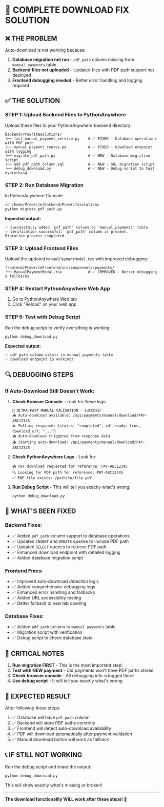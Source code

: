 # 🚀 COMPLETE DOWNLOAD FIX SOLUTION

## ❌ **THE PROBLEM**
Auto-download is not working because:
1. **Database migration not run** - `pdf_path` column missing from `manual_payments` table
2. **Backend files not uploaded** - Updated files with PDF path support not deployed
3. **Frontend debugging needed** - Better error handling and logging required

## ✅ **THE SOLUTION**

### **STEP 1: Upload Backend Files to PythonAnywhere**

Upload these files to your PythonAnywhere backend directory:

```
backend/Prowritesolutions/
├── fast_manual_payment_service.py    # ✅ FIXED - Database operations with PDF path
├── manual_payment_routes.py          # ✅ FIXED - Download endpoint with logging  
├── migrate_pdf_path.py               # ✅ NEW - Database migration script
├── add_pdf_path_column.sql           # ✅ NEW - SQL migration script
└── debug_download.py                 # ✅ NEW - Debug script to test everything
```

### **STEP 2: Run Database Migration**

In PythonAnywhere Console:
```bash
cd /home/Prowrite/backend/Prowritesolutions
python migrate_pdf_path.py
```

**Expected output:**
```
✅ Successfully added 'pdf_path' column to 'manual_payments' table.
✅ Verification successful: 'pdf_path' column is present.
Migration process completed.
```

### **STEP 3: Upload Frontend Files**

Upload the updated `ManualPaymentModal.tsx` with improved debugging:
```
frontend/ProwriteFrontend/src/components/payments/
└── ManualPaymentModal.tsx            # ✅ IMPROVED - Better debugging & fallbacks
```

### **STEP 4: Restart PythonAnywhere Web App**

1. Go to PythonAnywhere Web tab
2. Click "Reload" on your web app

### **STEP 5: Test with Debug Script**

Run the debug script to verify everything is working:
```bash
python debug_download.py
```

**Expected output:**
```
✅ pdf_path column exists in manual_payments table
✅ Download endpoint is working!
```

## 🔍 **DEBUGGING STEPS**

### **If Auto-Download Still Doesn't Work:**

1. **Check Browser Console** - Look for these logs:
   ```
   🚀 ULTRA-FAST MANUAL VALIDATION - SUCCESS!
   📥 Auto-download available: /api/payments/manual/download/PAY-ABC12345
   📊 Polling response: {status: "completed", pdf_ready: true, download_url: "..."}
   📥 Auto-download triggered from response data
   📥 Starting auto-download: /api/payments/manual/download/PAY-ABC12345
   ```

2. **Check PythonAnywhere Logs** - Look for:
   ```
   📥 PDF download requested for reference: PAY-ABC12345
   🔍 Looking for PDF path for reference: PAY-ABC12345
   ✅ PDF file exists: /path/to/file.pdf
   ```

3. **Run Debug Script** - This will tell you exactly what's wrong:
   ```bash
   python debug_download.py
   ```

## 🎯 **WHAT'S BEEN FIXED**

### **Backend Fixes:**
- ✅ Added `pdf_path` column support to database operations
- ✅ Updated `INSERT` and `UPDATE` queries to include PDF path
- ✅ Updated `SELECT` queries to retrieve PDF path
- ✅ Enhanced download endpoint with detailed logging
- ✅ Added database migration script

### **Frontend Fixes:**
- ✅ Improved auto-download detection logic
- ✅ Added comprehensive debugging logs
- ✅ Enhanced error handling and fallbacks
- ✅ Added URL accessibility testing
- ✅ Better fallback to new tab opening

### **Database Fixes:**
- ✅ Added `pdf_path` column to `manual_payments` table
- ✅ Migration script with verification
- ✅ Debug script to check database state

## 🚨 **CRITICAL NOTES**

1. **Run migration FIRST** - This is the most important step!
2. **Test with NEW payment** - Old payments won't have PDF paths stored
3. **Check browser console** - All debugging info is logged there
4. **Use debug script** - It will tell you exactly what's wrong

## 🎉 **EXPECTED RESULT**

After following these steps:
1. ✅ Database will have `pdf_path` column
2. ✅ Backend will store PDF paths correctly
3. ✅ Frontend will detect auto-download availability
4. ✅ PDF will download automatically after payment validation
5. ✅ Manual download button will work as fallback

## 📞 **IF STILL NOT WORKING**

Run the debug script and share the output:
```bash
python debug_download.py
```

This will show exactly what's missing or broken!

---

**The download functionality WILL work after these steps!** 🚀

